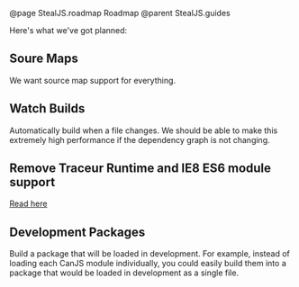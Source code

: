 @page StealJS.roadmap Roadmap
@parent StealJS.guides

Here's what we've got planned:

## Soure Maps

We want source map support for everything.

## Watch Builds

Automatically build when a file changes. We should be able to make
this extremely high performance if the dependency graph is not changing.

## Remove Traceur Runtime and IE8 ES6 module support

[Read here](https://groups.google.com/forum/#!topic/systemjs/yECCl6I9SDw) 

## Development Packages

Build a package that will be loaded in development. For example, instead of
loading each CanJS module individually, you could easily build them
into a package that would be loaded in development as a single file.
